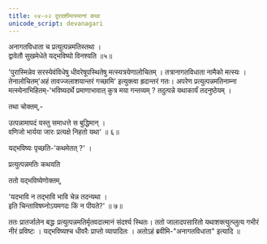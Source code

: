 ```yaml
---
title: ०४-०२ दूरदर्शीमत्स्यानां कथा
unicode_script: devanagari
---
```

अनागतविधाता च प्रत्युत्पन्नमतिस्तथा ।  
द्वावेतौ सुखमेधेते यद्भविष्यो विनश्यति ॥५॥  

 'पुरास्मिन्नेव सरस्येवंविधेषु धीवरेषूपस्थितेषु मत्स्यत्रयेणालोचितम् । तत्रानागतविधाता नामैको मत्स्यः । तेनालोचितम्'अहं तावज्जलाशयान्तरं गच्छामि' इत्युक्त्वा ह्रदान्तरं गतः। अपरेण प्रत्युत्पन्नमतिनाम्ना मत्स्येनाभिहितम्-'भविष्यदर्थे प्रमाणाभावात् कुत्र मया गन्तव्यम् ? तदुत्पन्ने यथाकार्यं तदनुष्ठेयम् ।  

 तथा चोक्तम्,-

 उत्पन्नामापदं यस्तु समाधत्ते स बुद्धिमान् ।  
 वणिजो भार्यया जारः प्रत्यक्षे निहतो यथा' ॥ ६॥

यद्भविष्यः पृच्छति-'कथमेतत् ?' ।  

प्रत्युत्पन्नमतिः कथयति

<div class="js_include" url="../../upakathAH/04-03_ratnaprabhAyAH_kathA/"  newLevelForH1="3" includeTitle="true"> </div>

ततो यद्भविष्येणोक्तम्,

'यदभावि न तद्भावि भावि चेन्न तदन्यथा ।  
इति चिन्ताविषघ्नोऽयमगदः किं न पीयते?' ॥ ७॥

ततः प्रातर्जालेन बद्धः प्रत्युत्पन्नमतिर्मृतवदात्मानं संदर्श्य स्थितः। ततो जालादपसारितो यथाशक्त्युत्प्लुत्य गभीरं नीरं प्रविष्टः । यद्भविष्यश्च धीवरैः प्राप्तो व्यापादितः । अतोऽहं ब्रवीमि-"अनागतविधाता" इत्यादि ॥ 
